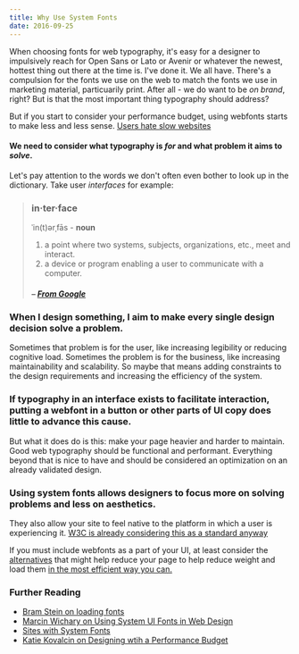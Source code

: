```yaml
---
title: Why Use System Fonts
date: 2016-09-25
---
```


When choosing fonts for web typography, it's easy for a designer to impulsively reach for Open Sans or Lato or Avenir or whatever the newest, hottest thing out there  at the time is. I've done it. We all have. There's a compulsion for the fonts we use on the web to match the fonts we use in marketing material, particuarily print. After all - we do want to be *on brand*, right? But is that the most important thing typography should address?

But if you start to consider your performance budget, using webfonts starts to make less and less sense. [Users hate slow websites](http://globenewswire.com/news-release/2010/09/07/429014/200875/en/New-Survey-From-Compuware-Gomez-Reveals-Consumers-Will-Quickly-Abandon-Slow-Websites.html)

#### We need to consider what typography is _for_ and what problem it aims to _solve_.
 Let's pay attention to the words we don't often even bother to look up in the dictionary. Take user *interfaces* for example:


> ### in·ter·face
> ˈin(t)ərˌfās  - **noun**
>
> 1. a point where two systems, subjects, organizations, etc., meet and interact.
> 2. a device or program enabling a user to communicate with a computer.
>
> ##### – [*From Google*](https://www.google.com/search?q=interface+definition&oq=interface+definition)


### When I design something, I aim to make every single design decision solve a problem.
Sometimes that problem is for the user, like increasing legibility or reducing cognitive load. Sometimes the problem is for the business, like increasing maintainability and scalability. So maybe that means adding constraints to the design requirements and increasing the efficiency of the system.

### If typography in an interface exists to facilitate interaction, putting a webfont in a button or other parts of UI copy does little to advance this cause.
But what it does do is this: make your page heavier and harder to maintain. Good web typography should be functional and performant. Everything beyond that is nice to have and should be considered an optimization on an already validated design.

### Using system fonts allows designers to focus more on solving problems and less on aesthetics.
They also allow your site to feel native to the platform in which a user is experiencing it.
[W3C is already considering this as a standard anyway](https://lists.w3.org/Archives/Public/www-style/2015Jul/0169.html)

If you must include webfonts as a part of your UI, at least consider the [alternatives](http://cognition.happycog.com/article/7-alternatives-to-popular-web-typefaces-for-better-performance) that might help reduce your page to help reduce weight and load them [in the most efficient way you can.](https://github.com/bramstein/fontfaceobserver)

### Further Reading
- [Bram Stein on loading fonts](http://bramstein.com/writing/)
- [Marcin Wichary on Using System UI Fonts in Web Design](https://www.smashingmagazine.com/2015/11/using-system-ui-fonts-practical-guide/)
- [Sites with System Fonts](https://github.com/mrmrs/awesome-system-fonts)
- [Katie Kovalcin on Designing wtih a Performance Budget](http://cognition.happycog.com/article/designing-with-a-performance-budget)
